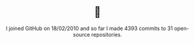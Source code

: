 <h1 align="center">👋</h1>

<p align="center">
  I joined GitHub on 18/02/2010 and so far I made 4393 commits to 31 open-source repositories.
</p>
